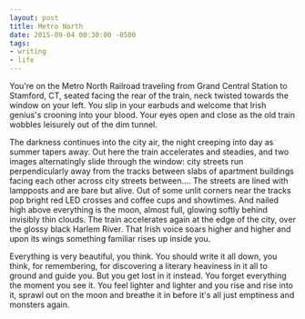 ```yaml
---
layout: post
title: Metro North
date: 2015-09-04 00:30:00 -0500
tags:
- writing
- life
---
```


You're on the Metro North Railroad traveling from Grand Central Station to Stamford, CT, seated facing the rear of the train, neck twisted towards the window on your left. You slip in your earbuds and welcome that Irish genius's crooning into your blood. Your eyes open and close as the old train wobbles leisurely out of the dim tunnel.

The darkness continues into the city air, the night creeping into day as summer tapers away. Out here the train accelerates and steadies, and two images alternatingly slide through the window: city streets run perpendicularly away from the tracks between slabs of apartment buildings facing each other across city streets between.... The streets are lined with lampposts and are bare but alive. Out of some unlit corners near the tracks pop bright red LED crosses and coffee cups and showtimes. And nailed high above everything is the moon, almost full, glowing softly behind invisibly thin clouds. The train accelerates again at the edge of the city, over the glossy black Harlem River. That Irish voice soars higher and higher and upon its wings something familiar rises up inside you.

Everything is very beautiful, you think. You should write it all down, you think, for remembering, for discovering a literary heaviness in it all to ground and guide you. But you get lost in it instead. You forget everything the moment you see it. You feel lighter and lighter and you rise and rise into it, sprawl out on the moon and breathe it in before it's all just emptiness and monsters again.
